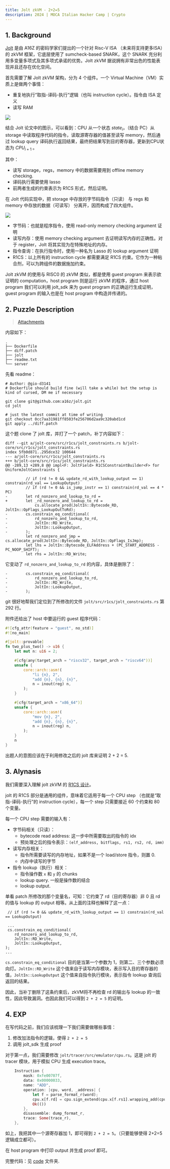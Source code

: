 ```yaml
---
title: Jolt zkVM - 2+2=5
description: 2024 | MOCA Italian Hacker Camp | Crypto
---
```


## 1. Background

[Jolt](https://jolt.a16zcrypto.com/intro.html) 是由 A16Z 的密码学家们提出的一个针对 Risc-V ISA （未来将支持更多ISA）的 zkVM 框架，它底层使用了 sumcheck-based SNARK，这个 SNARK 充分利用多变量多项式及其多项式承诺的优势。Jolt zkVM 据说拥有非常出色的性能表现并且还存在优化空间。

首先需要了解 Jolt zkVM 架构，分为 4 个组件。一个 Virtual Machine（VM）实质上是做两个事情：
- 重复地执行“取指-译码-执行“逻辑（也叫 instruction cycle）。指令由 ISA 定义
- 读写 RAM
 
![](./imgs/jolt.png)

结合 Jolt 论文中的图示，可以看到：CPU 从一个状态 $state_i$，（结合 PC）从storage 中读取程序代码的指令，读取源寄存器的值甚至读写 memory，然后通过 lookup query 译码执行返回结果，最终把结果写到目的寄存器，更新到CPU状态为 $CPU_{i+1}$ 。

其中：
- 读写 storage，regs，memory 中的数据需要用到 offline memory checking.
- 译码执行需要使用 lasso
- 前两者生成的约束表示为 R1CS 形式，然后证明。

在 Jolt 代码实现中，把 storage 中存放的字节码指令（只读） 与 regs 和 memory 中存放的数据（可读写） 分离开，因而构成了四大组件。

![](./imgs/instruction-cycle.png)

- 字节码：也就是程序指令，使用 read-only memory checking argument 证明
- 读写内存：使用 memory checking argument 去证明读写内存的正确性。对于 register，Jolt 将其实现为在特殊地址的内存。
- 指令查询：在执行指令时，使用一种名为 Lasso 的 lookup argument 证明
- R1CS：以上所有的 instruction cycle 都需要满足 R1CS 约束。它作为一种粘合剂，可以为跨组件的数据施加约束。

Jolt zkVM 的使用与 RISC0 的 zkVM 类似，都是使用 guest program 来表示欲证明的 computation，host program 则是运行 zkVM 的程序，通过 host program 我们可以利用 jolt_sdk 来为 guest program 的正确运行生成证明，guest program 的输入也是在 host program 中构造并传递的。

## 2. Puzzle Description

> [Attachments](https://github.com/fibonhack/MOCA-2024-finals-challs/raw/refs/heads/main/crypto/two_plus_two/two_plus_two.zip)

内容如下：

```
.
├── Dockerfile
├── diff.patch
├── jolt
├── readme.txt
└── server
```

先看 readme：

```
# Author: @gio-d3141
# Dockerfile should build fine (will take a while) but the setup is kind of cursed, DM me if necessary

git clone git@github.com:a16z/jolt.git
cd jolt

# just the latest commit at time of writing
git checkout 0cc7aa31981ff8503fe256706d2aa9c320abd1cd
git apply ../diff.patch
```

这个题 clone 了 jolt 库，并打了一个 patch，补丁内容如下：

```
diff --git a/jolt-core/src/r1cs/jolt_constraints.rs b/jolt-core/src/r1cs/jolt_constraints.rs
index 5fb0d871..295dce32 100644
--- a/jolt-core/src/r1cs/jolt_constraints.rs
+++ b/jolt-core/src/r1cs/jolt_constraints.rs
@@ -289,13 +289,8 @@ impl<F: JoltField> R1CSConstraintBuilder<F> for UniformJoltConstraints {
 
         // if (rd != 0 && update_rd_with_lookup_output == 1) constrain(rd_val == LookupOutput)
         // if (rd != 0 && is_jump_instr == 1) constrain(rd_val == 4 * PC)
-        let rd_nonzero_and_lookup_to_rd =
+        let _rd_nonzero_and_lookup_to_rd =
             cs.allocate_prod(JoltIn::Bytecode_RD, JoltIn::OpFlags_LookupOutToRd);
-        cs.constrain_eq_conditional(
-            rd_nonzero_and_lookup_to_rd,
-            JoltIn::RD_Write,
-            JoltIn::LookupOutput,
-        );
         let rd_nonzero_and_jmp = cs.allocate_prod(JoltIn::Bytecode_RD, JoltIn::OpFlags_IsJmp);
         let lhs = JoltIn::Bytecode_ELFAddress + (PC_START_ADDRESS - PC_NOOP_SHIFT);
         let rhs = JoltIn::RD_Write;
```

它变动了 `rd_nonzero_and_lookup_to_rd` 的内容，具体是删除了：

```
-        cs.constrain_eq_conditional(
-            rd_nonzero_and_lookup_to_rd,
-            JoltIn::RD_Write,
-            JoltIn::LookupOutput,
-        );
```

git 很好地帮我们定位到了所修改的文件 `jolt/src/r1cs/jolt_constraints.rs` 第 292 行。

附件还给出了 host 中要运行的 guest 程序代码：

```rust
#![cfg_attr(feature = "guest", no_std)]
#![no_main]

#[jolt::provable]
fn two_plus_two() -> u16 {
    let mut n: u16 = 2;

    #[cfg(any(target_arch = "riscv32", target_arch = "riscv64"))]
    unsafe {
        core::arch::asm!(
            "li {n}, 2",
            "add {n}, {n}, {n}",
            n = inout(reg) n,
        );
    }

    #[cfg(target_arch = "x86_64")]
    unsafe {
        core::arch::asm!(
            "mov {n}, 2",
            "add {n}, {n}, {n}",
            n = inout(reg) n,
        );
    }
    n
}
```

出题人的意图应该在于利用修改之后的 jolt 库来证明 2 + 2 = 5.

## 3. Alynasis

我们需要深入理解 jolt zkVM 的 [R1CS 设计](https://jolt.a16zcrypto.com/how/r1cs_constraints.html)。

jolt 的 R1CS 部分是通用的组件，意味着它适用于每一个 CPU step （也就是“取指-译码-执行”的 instruction cycle），每一个 step 只需要接近 60 个约束和 80 个变量。

每一个 CPU step 需要的输入有：

- 字节码相关（只读）：
  - bytecode read address: 这一步中所需要取出的指令的 idx
  - 预处理之后的指令表示：`(elf_address, bitflags, rs1, rs2, rd, imm)`
- 读写内存相关：
  - 指令所需要读写的内存地址，如果不是一个 load/store 指令，则置 0.
  - 内存中读写的字节
- 指令 lookup（执行）相关：
  - 指令操作数 `x` 和 `y` 的 chunks
  - lookup query. 一般是操作数的结合
  - lookup output.

单看 patch 所修改的那个变量名，可知：它约束了 rd（目的寄存器）非 0 且 rd 的值与 lookup 的 output 相等。从上面的注释也解释了这一点：

```
 // if (rd != 0 && update_rd_with_lookup_output == 1) constrain(rd_val == LookupOutput)

 ...
 cs.constrain_eq_conditional(
    rd_nonzero_and_lookup_to_rd,
    JoltIn::RD_Write,
    JoltIn::LookupOutput,
);
...
```

`cs.constrain_eq_conditional` 目的是当第一个参数为 1，则第二、三个参数必须向灯。`JoltIn::RD_Write` 这个值来自于读写内存模块，表示写入目的寄存器的值，`JoltIn::LookupOutput` 这个值来自指令执行模块，表示指令 lookup 查询后返回的结果。

因此，当补丁删除了这条约束后，zkVM将不再检查 rd 的输出与 lookup 的一致性，因此导致漏洞。也因此我们可以得到 `2 + 2 = 5` 的证明。

## 4. EXP

在写代码之前，我们应该梳理一下我们需要做哪些事情：

1. 修改加法指令的逻辑，使得 `2 + 2 = 5`
2. 调用 jolt_sdk 生成 proof

对于第一点，我们需要修改 `jolt/tracer/src/emulator/cpu.rs`。这是 jolt 的 tracer 模块，用于模拟 CPU 生成 execution trace。

```rust
    Instruction {
        mask: 0xfe00707f,
        data: 0x00000033,
        name: "ADD",
        operation: |cpu, word, _address| {
            let f = parse_format_r(word);
            cpu.x[f.rd] = cpu.sign_extend(cpu.x[f.rs1].wrapping_add(cpu.x[f.rs2] + 1));
            Ok(())
        },
        disassemble: dump_format_r,
        trace: Some(trace_r),
    },
```

如上，我把其中一个源寄存器加 1，即可得到 `2 + 2 = 5`。（只要能够使得 2+2=5逻辑成立都可）。

在 host program 中打印 output 并生成 proof 即可。

完整代码：见 [code](https://github.com/Xor0v0/ZK-Puzzle-Writeups/tree/main/docs/crypto/2+2=5/code) 文件夹.

